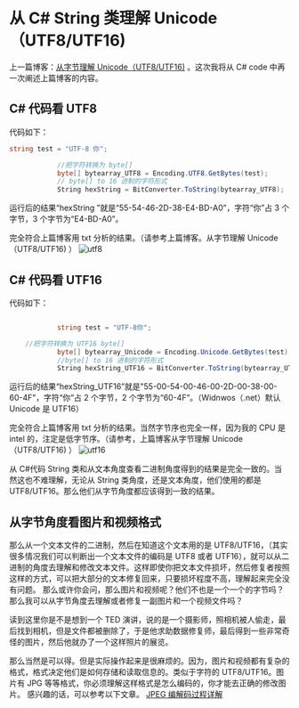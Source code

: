 # 从 C# String 类理解 Unicode（UTF8/UTF16)

上一篇博客：[从字节理解 Unicode（UTF8/UTF16)](./Unicode.md) 。这次我将从 C# code 中再一次阐述上篇博客的内容。

## C# 代码看 UTF8

代码如下：

```C#
string test = "UTF-8 你";

            //把字符转换为 byte[]
            byte[] bytearray_UTF8 = Encoding.UTF8.GetBytes(test);
            // byte[] to 16 进制的字符形式
            String hexString = BitConverter.ToString(bytearray_UTF8);
```

运行后的结果“hexString ”就是“55-54-46-2D-38-E4-BD-A0”，字符“你”占 3 个字节，3 个字节为“E4-BD-A0”。

完全符合上篇博客用 txt 分析的结果。（请参考上篇博客。从字节理解 Unicode（UTF8/UTF16) ）
![utf8](./pic/utf8.png)

## C# 代码看 UTF16

代码如下：

```C#

            string test = "UTF-8你";

    //把字符转换为 UTF16 byte[]
            byte[] bytearray_Unicode = Encoding.Unicode.GetBytes(test);
            //byte[] to 16 进制的字符形式
            String hexString_UTF16 = BitConverter.ToString(bytearray_UTF8);
```

运行后的结果“hexString_UTF16”就是"55-00-54-00-46-00-2D-00-38-00-60-4F"，字符“你”占 2 个字节，2 个字节为“60-4F”。（Widnwos（.net）默认 Unicode 是 UTF16）

完全符合上篇博客用 txt 分析的结果。当然字节序也完全一样，因为我的 CPU 是 intel 的，注定是低字节序。（请参考，上篇博客从字节理解 Unicode（UTF8/UTF16) ）
![utf16](./pic/utf16.png)

从 C#代码 String 类和从文本角度查看二进制角度得到的结果是完全一致的。当然这也不难理解，无论从 String 类角度，还是文本角度，他们使用的都是 UTF8/UTF16。那么他们从字节角度都应该得到一致的结果。

## 从字节角度看图片和视频格式

那么从一个文本文件的二进制，然后在知道这个文本用的是 UTF8/UTF16，（其实很多情况我们可以判断出一个文本文件的编码是 UTF8 或者 UTF16），就可以从二进制的角度去理解和修改文本文件。这样即使你把文本文件损坏，然后修复者按照这样的方式，可以把大部分的文本修复回来，只要损坏程度不高，理解起来完全没有问题。
那么或许你会问，那么图片和视频呢？他们不也是一个一个的字节吗？那么我可以从字节角度去理解或者修复一副图片和一个视频文件吗？

读到这里你是不是想到一个 TED 演讲，说的是一个摄影师，照相机被人偷走，最后找到相机，但是文件都被删除了，于是他求助数据修复师，最后得到一些非常奇怪的图片，然后他就办了一个这样照片的展览。

那么当然是可以得。但是实际操作起来是很麻烦的。因为，图片和视频都有复杂的格式，格式决定他们是如何存储和读取信息的。类似于字符的 UTF8/UTF16。图片有 JPG 等等格式，你必须理解这样格式是怎么编码的，你才能去正确的修改图片。
感兴趣的话，可以参考以下文章。
[JPEG 编解码过程详解](http://www.zhihu.com/question/22293783)
